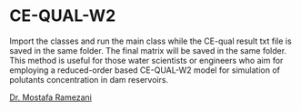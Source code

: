 # CE-QUAL-W2

Import the classes and run the main class while the CE-qual result txt file is saved in the same folder. The final matrix will be saved in the same folder. This method is useful for those water scientists or engineers who aim for employing a reduced-order based CE-QUAL-W2 model for simulation of polutants concentration in dam reservoirs.

[Dr. Mostafa Ramezani](mailto:mostafa.ramezani@outlook.com?subject=[GitHub]%20Source%20CE%20qual%20reduced%20order%20matrix%20maker)
